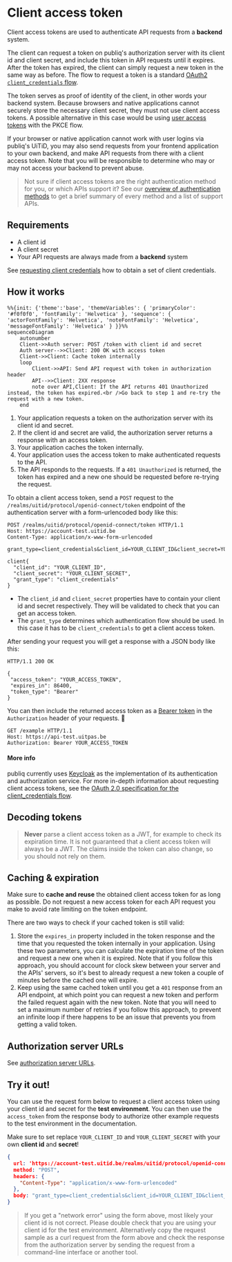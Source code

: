 # Client access token

Client access tokens are used to authenticate API requests from a **backend** system.

The client can request a token on publiq's authorization server with its client id and client secret, and include this token in API requests until it expires. After the token has expired, the client can simply request a new token in the same way as before. The flow to request a token is a standard [OAuth2 `client_credentials` flow](https://oauth.net/2/grant-types/client-credentials/).

The token serves as proof of identity of the client, in other words your backend system. Because browsers and native applications cannot securely store the necessary client secret, they must not use client access tokens. A possible alternative in this case would be using [user access tokens](./user-access-token.md) with the PKCE flow.

If your browser or native application cannot work with user logins via publiq's UiTiD, you may also send requests from your frontend application to your own backend, and make API requests from there with a client access token. Note that you will be responsible to determine who may or may not access your backend to prevent abuse.

> Not sure if client access tokens are the right authentication method for you, or which APIs support it? See our [overview of authentication methods](./methods.md) to get a brief summary of every method and a list of support APIs.

## Requirements

* A client id
* A client secret
* Your API requests are always made from a **backend** system

See [requesting client credentials](./requesting-credentials.md) how to obtain a set of client credentials.

## How it works

```mermaid
%%{init: {'theme':'base', 'themeVariables': { 'primaryColor': '#f0f0f0', 'fontFamily': 'Helvetica' }, 'sequence': { 'actorFontFamily': 'Helvetica', 'noteFontFamily': 'Helvetica', 'messageFontFamily': 'Helvetica' } }}%%
sequenceDiagram
    autonumber
    Client->>Auth server: POST /token with client id and secret
    Auth server-->>Client: 200 OK with access token
    Client->>Client: Cache token internally
    loop
        Client->>API: Send API request with token in authorization header
        API-->>Client: 2XX response
        note over API,Client: If the API returns 401 Unauthorized instead, the token has expired.<br />Go back to step 1 and re-try the request with a new token.
    end
```

1. Your application requests a token on the authorization server with its client id and secret.
2. If the client id and secret are valid, the authorization server returns a response with an access token.
3. Your application caches the token internally.
4. Your application uses the access token to make authenticated requests to the API.
5. The API responds to the requests. If a `401 Unauthorized` is returned, the token has expired and a new one should be requested before re-trying the request.

To obtain a client access token, send a `POST` request to the `/realms/uitid/protocol/openid-connect/token` endpoint of the authentication server with a form-urlencoded body like this:

```http
POST /realms/uitid/protocol/openid-connect/token HTTP/1.1
Host: https://account-test.uitid.be
Content-Type: application/x-www-form-urlencoded

grant_type=client_credentials&client_id=YOUR_CLIENT_ID&client_secret=YOUR_CLIENT_SECRET

client{
  "client_id": "YOUR_CLIENT_ID",
  "client_secret": "YOUR_CLIENT_SECRET",
  "grant_type": "client_credentials"
}
```

* The `client_id` and `client_secret` properties have to contain your client id and secret respectively. They will be validated to check that you can get an access token.
* The `grant_type` determines which authentication flow should be used. In this case it has to be `client_credentials` to get a client access token.

After sending your request you will get a response with a JSON body like this:

```http
HTTP/1.1 200 OK

{
 "access_token": "YOUR_ACCESS_TOKEN",
 "expires_in": 86400,
 "token_type": "Bearer"
}
```

You can then include the returned access token as a [Bearer token](https://swagger.io/docs/specification/authentication/bearer-authentication/) in the `Authorization` header of your requests. 🎉

```http
GET /example HTTP/1.1
Host: https://api-test.uitpas.be
Authorization: Bearer YOUR_ACCESS_TOKEN
```

#### More info

publiq currently uses [Keycloak](https://www.keycloak.org/) as the implementation of its authentication and authorization service. For more in-depth information about requesting client access tokens, see the [OAuth 2.0 specification for the client\_credentials flow](https://datatracker.ietf.org/doc/html/rfc6749#section-4.4).

## Decoding tokens

<!-- theme: warning -->

> **Never** parse a client access token as a JWT, for example to check its expiration time. It is not guaranteed that a client access token will always be a JWT. The claims inside the token can also change, so you should not rely on them.

## Caching & expiration

Make sure to **cache and reuse** the obtained client access token for as long as possible. Do not request a new access token for each API request you make to avoid rate limiting on the token endpoint.

There are two ways to check if your cached token is still valid:

1. Store the `expires_in` property included in the token response and the time that you requested the token internally in your application. Using these two parameters, you can calculate the expiration time of the token and request a new one when it is expired. Note that if you follow this approach, you should account for clock skew between your server and the APIs' servers, so it's best to already request a new token a couple of minutes before the cached one will expire.
2. Keep using the same cached token until you get a `401` response from an API endpoint, at which point you can request a new token and perform the failed request again with the new token. Note that you will need to set a maximum number of retries if you follow this approach, to prevent an infinite loop if there happens to be an issue that prevents you from getting a valid token.

## Authorization server URLs

See [authorization server URLs](./environments.md).

## Try it out!

You can use the request form below to request a client access token using your client id and secret for the **test environment**. You can then use the `access_token` from the response body to authorize other example requests to the test environment in the documentation.

Make sure to set replace `YOUR_CLIENT_ID` and `YOUR_CLIENT_SECRET` with your own **client id** and **secret**!

```json http
{
  url: 'https://account-test.uitid.be/realms/uitid/protocol/openid-connect/token',
  method: "POST",
  headers: {
    "Content-Type": "application/x-www-form-urlencoded"
  },
  body: "grant_type=client_credentials&client_id=YOUR_CLIENT_ID&client_secret=YOUR_CLIENT_SECRET"
}
```

<!-- theme: warning -->

> If you get a "network error" using the form above, most likely your client id is not correct. Please double check that you are using your client id for the test environment. Alternatively copy the request sample as a curl request from the form above and check the response from the authorization server by sending the request from a command-line interface or another tool.
